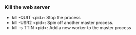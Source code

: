 <!-- usedin: [ _rails/deployment] - post: -->


### Kill the web server

- kill -QUIT \<pid>: Stop the process
- kill -USR2 \<pid>: Spin off another master process.
- kill -s TTIN \<pid>: Add a new worker to the master process


